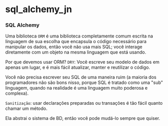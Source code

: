 # sql_alchemy_jn

### SQL Alchemy
Uma biblioteca `ORM` é uma biblioteca completamente comum escrita na linguagem de sua escolha que encapsula o código necessário para manipular os dados, então você não usa mais SQL; você interage diretamente com um objeto na mesma linguagem que está usando.

Por que devemos usar ORM?
`DRY`: Você escreve seu modelo de dados em apenas um lugar, e é mais fácil atualizar, manter e reutilizar o código.

Você não precisa escrever seu SQL de uma maneira ruim (a maioria dos programadores não são bons nisso, porque SQL é tratado como uma "sub" linguagem, quando na realidade é uma linguagem muito poderosa e complexa).

`Sanitização`: usar declarações preparadas ou transações é tão fácil quanto chamar um método.


Ela abstrai o sistema de BD, então você pode mudá-lo sempre que quiser.